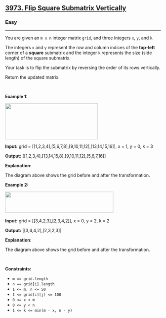 <h2><a href="https://leetcode.com/problems/flip-square-submatrix-vertically">3973. Flip Square Submatrix Vertically</a></h2><h3>Easy</h3><hr><p>You are given an <code>m x n</code> integer matrix <code>grid</code>, and three integers <code>x</code>, <code>y</code>, and <code>k</code>.</p>

<p>The integers <code>x</code> and <code>y</code> represent the row and column indices of the <strong>top-left</strong> corner of a <strong>square</strong> submatrix and the integer <code>k</code> represents the size (side length) of the square submatrix.</p>

<p>Your task is to flip the submatrix by reversing the order of its rows vertically.</p>

<p>Return the updated matrix.</p>

<p>&nbsp;</p>
<p><strong class="example">Example 1:</strong></p>
<img alt="" src="https://assets.leetcode.com/uploads/2025/07/20/gridexmdrawio.png" style="width: 300px; height: 116px;" />
<div class="example-block">
<p><strong>Input:</strong> <span class="example-io">grid = </span>[[1,2,3,4],[5,6,7,8],[9,10,11,12],[13,14,15,16]]<span class="example-io">, x = 1, y = 0, k = 3</span></p>

<p><strong>Output:</strong> <span class="example-io">[[1,2,3,4],[13,14,15,8],[9,10,11,12],[5,6,7,16]]</span></p>

<p><strong>Explanation:</strong></p>

<p>The diagram above shows the grid before and after the transformation.</p>
</div>

<p><strong class="example">Example 2:</strong></p>
<img alt="" src="https://assets.leetcode.com/uploads/2025/07/20/gridexm2drawio.png" style="width: 350px; height: 68px;" />​​​​​​​
<div class="example-block">
<p><strong>Input:</strong> <span class="example-io">grid = [[3,4,2,3],[2,3,4,2]], x = 0, y = 2, k = 2</span></p>

<p><strong>Output:</strong> <span class="example-io">[[3,4,4,2],[2,3,2,3]]</span></p>

<p><strong>Explanation:</strong></p>

<p>The diagram above shows the grid before and after the transformation.</p>
</div>

<p>&nbsp;</p>
<p><strong>Constraints:</strong></p>

<ul>
	<li><code>m == grid.length</code></li>
	<li><code>n == grid[i].length</code></li>
	<li><code>1 &lt;= m, n &lt;= 50</code></li>
	<li><code>1 &lt;= grid[i][j] &lt;= 100</code></li>
	<li><code>0 &lt;= x &lt; m</code></li>
	<li><code>0 &lt;= y &lt; n</code></li>
	<li><code>1 &lt;= k &lt;= min(m - x, n - y)</code></li>
</ul>

